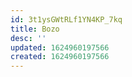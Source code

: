 ```yaml
---
id: 3t1ysGWtRLf1YN4KP_7kq
title: Bozo
desc: ''
updated: 1624960197566
created: 1624960197566
---
```


